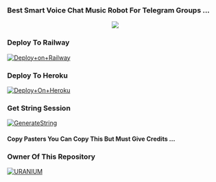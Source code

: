 ### Best Smart Voice Chat Music Robot For Telegram Groups ...


<p align="center"><a href="https://t.me/THE_URANIUM"><img src="https://telegra.ph/file/a0a21112a3a1bdefcdb6d.jpg"></a></p>




### Deploy To Railway

[![Deploy+on+Railway](https://railway.app/button.svg)](https://railway.app/new/template?template=https://github.com/Uranium77/URANIUMPlayer&envs=API_ID,API_HASH,BOT_TOKEN,ALIVE_IMG,STRING_SESSION)


### Deploy To Heroku

[![Deploy+On+Heroku](https://www.herokucdn.com/deploy/button.svg)](https://heroku.com/deploy?template=https://github.com/Uranium77/URANIUMPlayer)



### Get String Session

[![GenerateString](https://img.shields.io/badge/repl.it-generateString-yellowgreen)](https://replit.com/@AdityaHalder/StringSession)



#### Copy Pasters You Can Copy This But Must Give Credits ...

### Owner Of This Repository
[![URANIUM](https://telegra.ph/file/285f1d2c2acd28fae9fb6.jpg)](https://t.me/THE_URANIUM)
